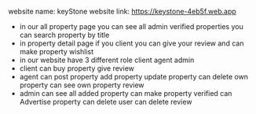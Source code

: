 website name: keyStone
website link: https://keystone-4eb5f.web.app

<ul>
<li>in our all property page you can see all admin verified properties you can search property by title</li>
<li>in property detail page if you client you can give your review and can make property wishlist</li>
<li>in our website have 3 different role client agent admin</li>
<li>client can buy property give review</li>
<li>agent can post property add property update property can delete own property can see own property review</li>
<li>admin can see all added property can make property verified can Advertise property can delete user can delete review</li>
</ul>